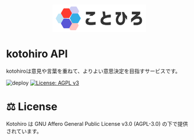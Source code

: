 <p align="center">
    <img src="docs/public/assets/icon.png" width="50%" center />
</p>

# kotohiro API

kotohiroは意見や言葉を重ねて、よりよい意思決定を目指すサービスです。

![deploy](https://github.com/neko-dream/api/actions/workflows/deploy.yml/badge.svg)
[![License: AGPL v3](https://img.shields.io/badge/License-AGPL_v3-blue.svg)](https://www.gnu.org/licenses/agpl-3.0)

# ⚖️ License
Kotohiro は GNU Affero General Public License v3.0 (AGPL-3.0) の下で提供されています。
